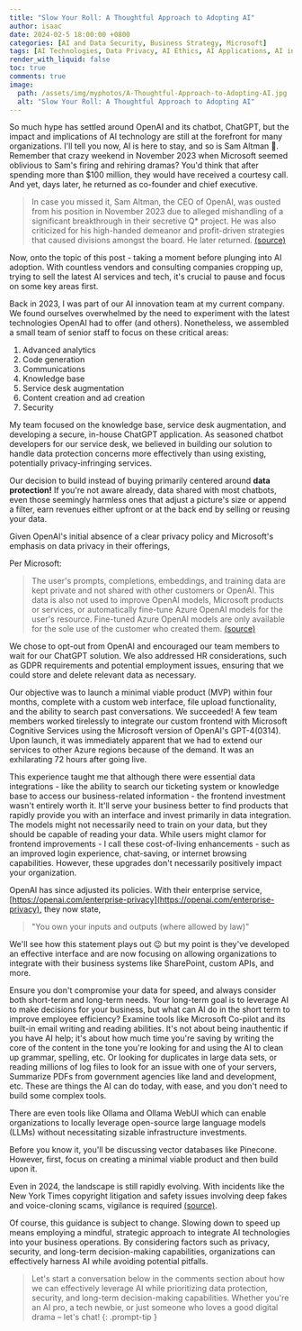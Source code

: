 ```yaml
---
title: "Slow Your Roll: A Thoughtful Approach to Adopting AI"
author: isaac
date: 2024-02-5 18:00:00 +0800
categories: [AI and Data Security, Business Strategy, Microsoft]
tags: [AI Technologies, Data Privacy, AI Ethics, AI Applications, AI in Business, GDPR]
render_with_liquid: false
toc: true
comments: true
image:
  path: /assets/img/myphotos/A-Thoughtful-Approach-to-Adopting-AI.jpg
  alt: "Slow Your Roll: A Thoughtful Approach to Adopting AI"
---
```


So much hype has settled around OpenAI and its chatbot, ChatGPT, but the impact and implications of AI technology are still at the forefront for many organizations. I'll tell you now, AI is here to stay, and so is Sam Altman 🤣. Remember that crazy weekend in November 2023 when Microsoft seemed oblivious to Sam's firing and rehiring dramas? You'd think that after spending more than $100 million, they would have received a courtesy call. And yet, days later, he returned as co-founder and chief executive.

>In case you missed it, Sam Altman, the CEO of OpenAI, was ousted from his position in November 2023 due to alleged mishandling of a significant breakthrough in their secretive Q* project. He was also criticized for his high-handed demeanor and profit-driven strategies that caused divisions amongst the board. He later returned. [(source)](<https://en.wikipedia.org/wiki/Removal_of_Sam_Altman_from_OpenAI>)

Now, onto the topic of this post - taking a moment before plunging into AI adoption. With countless vendors and consulting companies cropping up, trying to sell the latest AI services and tech, it's crucial to pause and focus on some key areas first.

Back in 2023, I was part of our AI innovation team at my current company. We found ourselves overwhelmed by the need to experiment with the latest technologies OpenAI had to offer (and others). Nonetheless, we assembled a small team of senior staff to focus on these critical areas:

1. Advanced analytics
2. Code generation
3. Communications
4. Knowledge base
5. Service desk augmentation
6. Content creation and ad creation
7. Security

My team focused on the knowledge base, service desk augmentation, and developing a secure, in-house ChatGPT application. As seasoned chatbot developers for our service desk, we believed in building our solution to handle data protection concerns more effectively than using existing, potentially privacy-infringing services. 

Our decision to build instead of buying primarily centered around **data protection!** If you're not aware already, data shared with most chatbots, even those seemingly harmless ones that adjust a picture's size or append a filter, earn revenues either upfront or at the back end by selling or reusing your data. 

Given OpenAI's initial absence of a clear privacy policy and Microsoft's emphasis on data privacy in their offerings, 

Per Microsoft: 
>The user's prompts, completions, embeddings, and training data are kept private and not shared with other customers or OpenAI. This data is also not used to improve OpenAI models, Microsoft products or services, or automatically fine-tune Azure OpenAI models for the user's resource. Fine-tuned Azure OpenAI models are only available for the sole use of the customer who created them. [(source)](https://learn.microsoft.com/en-us/legal/cognitive-services/openai/data-privacy) 

We chose to opt-out from OpenAI and encouraged our team members to wait for our ChatGPT solution. We also addressed HR considerations, such as GDPR requirements and potential employment issues, ensuring that we could store and delete relevant data as necessary. 

Our objective was to launch a minimal viable product (MVP) within four months, complete with a custom web interface, file upload functionality, and the ability to search past conversations. We succeeded! A few team members worked tirelessly to integrate our custom frontend with Microsoft Cognitive Services using the Microsoft version of OpenAI's GPT-4(0314). Upon launch, it was immediately apparent that we had to extend our services to other Azure regions because of the demand. It was an exhilarating 72 hours after going live.

This experience taught me that although there were essential data integrations - like the ability to search our ticketing system or knowledge base to access our business-related information - the frontend investment wasn't entirely worth it. It'll serve your business better to find products that rapidly provide you with an interface and invest primarily in data integration. The models might not necessarily need to train on your data, but they should be capable of reading your data. While users might clamor for frontend improvements - I call these cost-of-living enhancements - such as an improved login experience, chat-saving, or internet browsing capabilities. However, these upgrades don't necessarily positively impact your organization.

OpenAI has since adjusted its policies. With their enterprise service, [https://openai.com/enterprise-privacy](https://openai.com/enterprise-privacy), they now state, 
>"You own your inputs and outputs (where allowed by law)"

We'll see how this statement plays out 😉 but my point is they've developed an effective interface and are now focusing on allowing organizations to integrate with their business systems like SharePoint, custom APIs, and more. 

Ensure you don't compromise your data for speed, and always consider both short-term and long-term needs. Your long-term goal is to leverage AI to make decisions for your business, but what can AI do in the short term to improve employee efficiency? Examine tools like Microsoft Co-pilot and its built-in email writing and reading abilities. It's not about being inauthentic if you have AI help; it's about how much time you're saving by writing the core of the content in the tone you're looking for and using the AI to clean up grammar, spelling, etc. Or looking for duplicates in large data sets, or reading millions of log files to look for an issue with one of your servers, Summarize PDFs from government agencies like land and development, etc. These are things the AI can do today, with ease, and you don't need to build some complex tools.

There are even tools like Ollama and Ollama WebUI which can enable organizations to locally leverage open-source large language models (LLMs) without necessitating sizable infrastructure investments. 

Before you know it, you'll be discussing vector databases like Pinecone. However, first, focus on creating a minimal viable product and then build upon it.

Even in 2024, the landscape is still rapidly evolving. With incidents like the New York Times copyright litigation and safety issues involving deep fakes and voice-cloning scams, vigilance is required [(source)](https://data.berkeley.edu/news/what-experts-are-watching-2024-related-artificial-intelligence).

Of course, this guidance is subject to change. Slowing down to speed up means employing a mindful, strategic approach to integrate AI technologies into your business operations. By considering factors such as privacy, security, and long-term decision-making capabilities, organizations can effectively harness AI while avoiding potential pitfalls.


>Let's start a conversation below in the comments section about how we can effectively leverage AI while prioritizing data protection, security, and long-term decision-making capabilities. Whether you're an AI pro, a tech newbie, or just someone who loves a good digital drama – let's chat!
{: .prompt-tip }